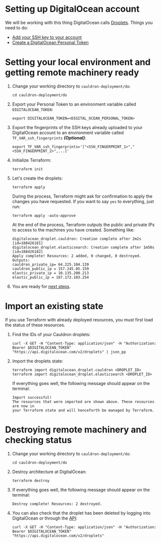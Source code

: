 # Setting up DigitalOcean account

We will be working with this thing DigitalOcean calls [Droplets](https://www.digitalocean.com/products/droplets/).
Things you need to do:
* [Add your SSH key to your account](https://www.digitalocean.com/docs/droplets/how-to/add-ssh-keys/)
* [Create a DigitalOcean Personal Token](https://www.digitalocean.com/docs/api/create-personal-access-token/)

# Setting your local environment and getting remote machinery ready

1. Change your working directory to `cauldron-deployment/do`:
    ```
    cd cauldron-deployment/do
    ```

2. Export your Personal Token to an environment variable called `DIGITALOCEAN_TOKEN`:
    ```
    export DIGITALOCEAN_TOKEN=<DIGITAL_OCEAN_PERSONAL_TOKEN>
    ```

3. Export the fingerprints of the SSH keys already uploaded to your DigitalOcean account to an environment variable called `TF_VAR_ssh_fingerprints` ***(Optional)***:
    ```
    export TF_VAR_ssh_fingerprints='["<SSH_FINGERPRINT_1>","<SSH_FINGERPRINT_2>",...]'
    ```

4. Initialize Terraform:
    ```
    terraform init
    ```

5. Let's create the droplets:
    ```
    terraform apply
    ```
    During the process, Terraform might ask for confirmation to apply the changes you
    have requested. If you want to say `yes` to everything, just run:
    ```
    terraform apply -auto-approve
    ```
    At the end of the process, Terraform outputs the public and private IPs to access to the machines you have created. Something like:
    ```
    digitalocean_droplet.cauldron: Creation complete after 2m2s [id=188426181]
    digitalocean_droplet.elasticsearch: Creation complete after 1m50s [id=188426182]
    Apply complete! Resources: 2 added, 0 changed, 0 destroyed.
    Outputs:
    cauldron_private_ip= 64.225.104.139
    cauldron_public_ip = 157.245.85.159
    elastic_private_ip = 10.135.200.213
    elastic_public_ip = 167.172.183.254
    ```

6. You are ready for [next steps](../README.md#clone-and-configure).

# Import an existing state

If you use Terraform with already deployed resources, you must first load the status of these resources.

1. Find the IDs of your Cauldron droplets:
    ```
    curl -X GET -H "Content-Type: application/json" -H "Authorization: Bearer $DIGITALOCEAN_TOKEN" "https://api.digitalocean.com/v2/droplets" | json_pp
    ```

2. Import the droplets state:
    ```
    terraform import digitalocean_droplet.cauldron <DROPLET_ID>
    terraform import digitalocean_droplet.elasticsearch <DROPLET_ID>
    ```
    If everything goes well, the following message should appear on the terminal:
    ```
    Import successful!
    The resources that were imported are shown above. These resources are now in
    your Terraform state and will henceforth be managed by Terraform.
    ```

# Destroying remote machinery and checking status

1. Change your working directory to `cauldron-deployment/do`:
    ```
    cd cauldron-deployment/do
    ```

2. Destroy architecture at DigitalOcean:
    ```
    terraform destroy
    ```

3. If everything goes well, the following message should appear on the terminal:
    ```
    Destroy complete! Resources: 2 destroyed.
    ```

4. You can also check that the droplet has been deleted by logging into DigitalOcean or through the [API](https://developers.digitalocean.com/documentation/v2/#list-all-droplets):
    ```
    curl -X GET -H "Content-Type: application/json" -H "Authorization: Bearer $DIGITALOCEAN_TOKEN" "https://api.digitalocean.com/v2/droplets"
    ```
